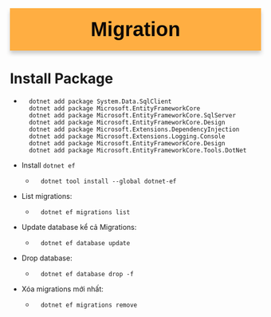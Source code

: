 <div style="text-align: center; background-color: #FFAE42; font-family: 'Trebuchet MS', Arial, sans-serif; color:  #0D0907; padding: 5px; font-size: 40px; padding:20px; font-weight: bold; border-radius: 0 0 0 0; box-shadow: 0px 6px 8px rgba(0, 0, 0, 0.2);margin-bottom: 20px;">
Migration
</div>

# Install Package
- ```
    dotnet add package System.Data.SqlClient
    dotnet add package Microsoft.EntityFrameworkCore
    dotnet add package Microsoft.EntityFrameworkCore.SqlServer
    dotnet add package Microsoft.EntityFrameworkCore.Design
    dotnet add package Microsoft.Extensions.DependencyInjection
    dotnet add package Microsoft.Extensions.Logging.Console
    dotnet add package Microsoft.EntityFrameworkCore.Design
    dotnet add package Microsoft.EntityFrameworkCore.Tools.DotNet
- Install `dotnet ef`
    + ```
        dotnet tool install --global dotnet-ef
- List migrations:
    + ```
        dotnet ef migrations list
- Update database kể cả Migrations:
    + ```
        dotnet ef database update
- Drop database:
    + ```
        dotnet ef database drop -f
- Xóa migrations mới nhất:
    + ```
        dotnet ef migrations remove